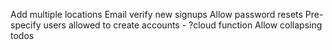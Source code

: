 Add multiple locations
Email verify new signups
Allow password resets
Pre-specify users allowed to create accounts - ?cloud function
Allow collapsing todos

